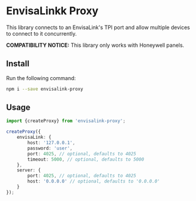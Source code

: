 # EnvisaLinkk Proxy

This library connects to an EnvisaLink's TPI port and allow multiple devices to connect to it concurrently.

**COMPATIBILITY NOTICE:** This library only works with Honeywell panels.

## Install

Run the following command:

```sh
npm i --save envisalink-proxy
```

## Usage

```ts
import {createProxy} from 'envisalink-proxy';

createProxy({
    envisaLink: {
        host: '127.0.0.1',
        password: 'user',
        port: 4025, // optional, defaults to 4025
        timeout: 5000, // optional, defaults to 5000
    },
    server: {
        port: 4025, // optional, defaults to 4025
        host: '0.0.0.0' // optional, defaults to '0.0.0.0'
    }
});
```
